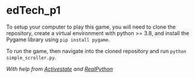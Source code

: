 # edTech_p1

To setup your computer to play this game, you will need to clone the repository, create a virtual environment with python >= 3.8, and install the Pygame library using `pip install pygame`.

To run the game, then navigate into the cloned repository and run `python simple_scroller.py`.

_With help from [Activestate](https://www.activestate.com/blog/how-to-use-pygame-for-game-development/) and [RealPython](https://realpython.com/pygame-a-primer/)_
